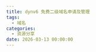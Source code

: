 ```yaml
---
title: dynv6 免费二级域名申请及管理
tags:
  - 域名
categories:
  - 资源分享
date: 2026-03-13 00:00:00
---
```


> 

<!-- more -->

## 
